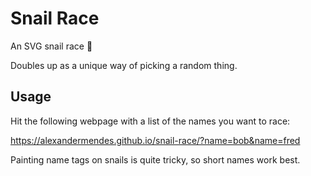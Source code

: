 # Snail Race

An SVG snail race :snail:

Doubles up as a unique way of picking a random thing.

## Usage

Hit the following webpage with a list of the names you want to race:

https://alexandermendes.github.io/snail-race/?name=bob&name=fred

Painting name tags on snails is quite tricky, so short names work best.
